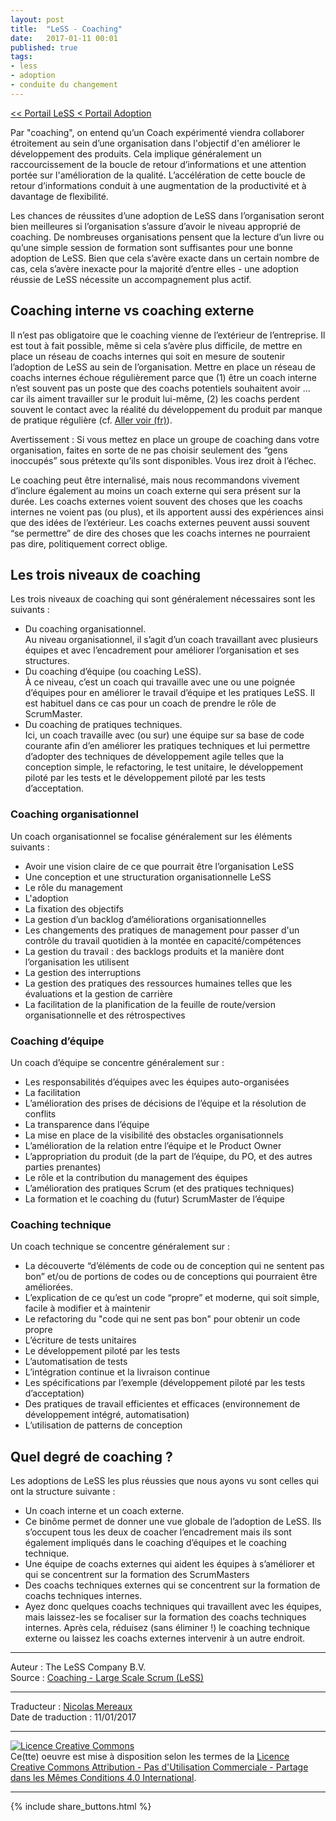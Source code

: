 ```yaml
---
layout: post
title:  "LeSS - Coaching"
date:   2017-01-11 00:01
published: true
tags:
- less
- adoption
- conduite du changement
---
```


[<< Portail LeSS < Portail Adoption](http://www.les-traducteurs-agiles.org/2016/12/26/less-portail-adoption.html)

Par "coaching", on entend qu’un Coach expérimenté viendra collaborer étroitement au sein d’une organisation dans l'objectif d'en améliorer le développement des produits. Cela implique généralement un raccourcissement de la boucle de retour d’informations et une attention portée sur l'amélioration de la qualité. L’accélération de cette boucle de retour d’informations conduit à une augmentation de la productivité et à davantage de flexibilité.

Les chances de réussites d’une adoption de LeSS dans l’organisation seront bien meilleures si l’organisation s’assure d’avoir le niveau approprié de coaching. De nombreuses organisations pensent que la lecture d’un livre ou qu’une simple session de formation sont suffisantes pour une bonne adoption de LeSS. Bien que cela s’avère exacte dans un certain nombre de cas, cela s’avère inexacte pour la majorité d’entre elles - une adoption réussie de LeSS nécessite un accompagnement plus actif.

## Coaching interne vs coaching externe

Il n’est pas obligatoire que le coaching vienne de l’extérieur de l’entreprise. Il est tout à fait possible, même si cela s’avère plus difficile, de mettre en place un réseau de coachs internes qui soit en mesure de soutenir l’adoption de LeSS au sein de l’organisation. Mettre en place un réseau de coachs internes échoue régulièrement parce que (1) être un coach interne n’est souvent pas un poste que des coachs potentiels souhaitent avoir … car ils aiment travailler sur le produit lui-même, (2) les coachs perdent souvent le contact avec la réalité du développement du produit par manque de pratique régulière (cf. [Aller voir (fr)](http://www.les-traducteurs-agiles.org/2016/12/26/less-aller-voir.html)).

Avertissement : Si vous mettez en place un groupe de coaching dans votre organisation, faites en sorte de ne pas choisir seulement des “gens inoccupés” sous prétexte qu’ils sont disponibles. Vous irez droit à l’échec.

Le coaching peut être internalisé, mais nous recommandons vivement d’inclure également au moins un coach externe qui sera présent sur la durée. Les coachs externes voient souvent des choses que les coachs internes ne voient pas (ou plus), et ils apportent aussi des expériences ainsi que des idées de l’extérieur. Les coachs externes peuvent aussi souvent “se permettre” de dire des choses que les coachs internes ne pourraient pas dire, politiquement correct oblige.

## Les trois niveaux de coaching

Les trois niveaux de coaching qui sont généralement nécessaires sont les suivants :

* Du coaching organisationnel. <br/> Au niveau organisationnel, il s’agit d’un coach travaillant avec plusieurs équipes et avec l’encadrement pour améliorer l’organisation et ses structures.
* Du coaching d’équipe (ou coaching LeSS). <br/> À ce niveau, c’est un coach qui travaille avec une ou une poignée d’équipes pour en améliorer le travail d’équipe et les pratiques LeSS. Il est habituel dans ce cas pour un coach de prendre le rôle de ScrumMaster.
* Du coaching de pratiques techniques. <br/> Ici, un coach travaille avec (ou sur) une équipe sur sa base de code courante afin d’en améliorer les pratiques techniques et lui permettre d’adopter des techniques de développement agile telles que la conception simple, le refactoring, le test unitaire, le développement piloté par les tests et le développement piloté par les tests d’acceptation.


### Coaching organisationnel

Un coach organisationnel se focalise généralement sur les éléments suivants :

* Avoir une vision claire de ce que pourrait être l’organisation LeSS
* Une conception et une structuration organisationnelle LeSS
* Le rôle du management
* L'adoption
* La fixation des objectifs
* La gestion d’un backlog d’améliorations organisationnelles
* Les changements des pratiques de management pour passer d'un contrôle du travail quotidien à la montée en capacité/compétences
* La gestion du travail : des backlogs produits et la manière dont l’organisation les utilisent
* La gestion des interruptions
* La gestion des pratiques des ressources humaines telles que les évaluations et la gestion de carrière
* La facilitation de la planification de la feuille de route/version organisationnelle et des rétrospectives


### Coaching d’équipe

Un coach d’équipe se concentre généralement sur :

* Les responsabilités d’équipes avec les équipes auto-organisées
* La facilitation
* L’amélioration des prises de décisions de l’équipe et la résolution de conflits
* La transparence dans l’équipe
* La mise en place de la visibilité des obstacles organisationnels
* L’amélioration de la relation entre l’équipe et le Product Owner
* L’appropriation du produit (de la part de l’équipe, du PO, et des autres parties prenantes)
* Le rôle et la contribution du management des équipes
* L’amélioration des pratiques Scrum (et des pratiques techniques)
* La formation et le coaching du (futur) ScrumMaster de l’équipe


### Coaching technique

Un coach technique se concentre généralement sur :

* La découverte “d’éléments de code ou de conception qui ne sentent pas bon” et/ou de portions de codes ou de conceptions qui pourraient être améliorées.
* L’explication de ce qu’est un code “propre” et moderne, qui soit simple, facile à modifier et à maintenir
* Le refactoring du "code qui ne sent pas bon" pour obtenir un code propre
* L’écriture de tests unitaires
* Le développement piloté par les tests
* L’automatisation de tests
* L’intégration continue et la livraison continue
* Les spécifications par l’exemple (développement piloté par les tests d’acceptation)
* Des pratiques de travail efficientes et efficaces (environnement de développement intégré, automatisation)
* L’utilisation de patterns de conception


## Quel degré de coaching ?

Les adoptions de LeSS les plus réussies que nous ayons vu sont celles qui ont la structure suivante :

* Un coach interne et un coach externe.
* Ce binôme permet de donner une vue globale de l’adoption de LeSS. Ils s’occupent tous les deux de coacher l’encadrement mais ils sont également impliqués dans le coaching d’équipes et le coaching technique.
* Une équipe de coachs externes qui aident les équipes à s’améliorer et qui se concentrent sur la formation des ScrumMasters
* Des coachs techniques externes qui se concentrent sur la formation de coachs techniques internes.
* Ayez donc quelques coachs techniques qui travaillent avec les équipes, mais laissez-les se focaliser sur la formation des coachs techniques internes. Après cela, réduisez (sans éliminer !) le coaching technique externe ou laissez les coachs externes intervenir à un autre endroit.


---
Auteur : The LeSS Company B.V.  
Source : [Coaching - Large Scale Scrum (LeSS)](http://less.works/less/adoption/coaching.html)  

---
Traducteur : [Nicolas Mereaux](http://www.les-traducteurs-agiles.org/traducteurs/)  
Date de traduction : 11/01/2017  

---

<a rel="license" href="http://creativecommons.org/licenses/by-nc-sa/4.0/"><img alt="Licence Creative Commons" style="border-width:0" src="http://i.creativecommons.org/l/by-nc-sa/4.0/88x31.png" /></a><br />Ce(tte) oeuvre est mise à disposition selon les termes de la <a rel="license" href="http://creativecommons.org/licenses/by-nc-sa/4.0/">Licence Creative Commons Attribution - Pas d'Utilisation Commerciale - Partage dans les Mêmes Conditions 4.0 International</a>.

---

{% include share_buttons.html %}
